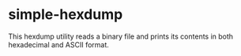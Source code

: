 # simple-hexdump
This hexdump utility reads a binary file and prints its contents in both hexadecimal and ASCII format.
